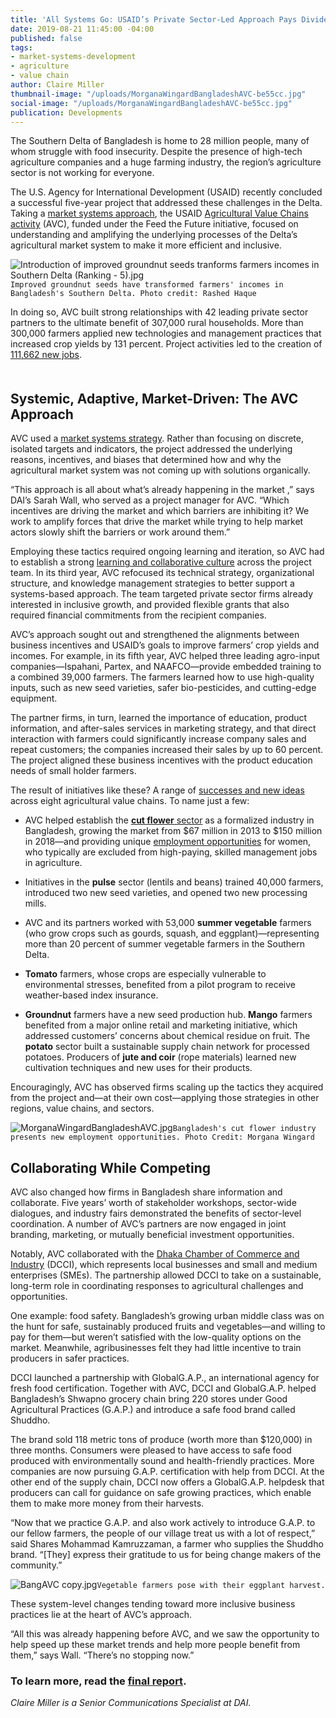 ```yaml
---
title: 'All Systems Go: USAID’s Private Sector-Led Approach Pays Dividends in Bangladesh'
date: 2019-08-21 11:45:00 -04:00
published: false
tags:
- market-systems-development
- agriculture
- value chain
author: Claire Miller
thumbnail-image: "/uploads/MorganaWingardBangladeshAVC-be55cc.jpg"
social-image: "/uploads/MorganaWingardBangladeshAVC-be55cc.jpg"
publication: Developments
---
```


The Southern Delta of Bangladesh is home to 28 million people, many of whom struggle with food insecurity. Despite the presence of high-tech agriculture companies and a huge farming industry, the region’s agriculture sector is not working for everyone.

The U.S. Agency for International Development (USAID) recently concluded a successful five-year project that addressed these challenges in the Delta. Taking a [market systems approach](https://dai-global-developments.com/articles/market-systems-development-a-primer-on-pro-poor-programming), the USAID [Agricultural Value Chains activity](https://www.dai.com/our-work/projects/bangladesh-agricultural-value-chains-avc-program) (AVC), funded under the Feed the Future initiative, focused on understanding and amplifying the underlying processes of the Delta’s agricultural market system to make it more efficient and inclusive.











![Introduction of improved groundnut seeds tranforms farmers incomes in Southern Delta (Ranking - 5).jpg](/uploads/Introduction%20of%20improved%20groundnut%20seeds%20tranforms%20farmers%20incomes%20in%20Southern%20Delta%20(Ranking%20-%205).jpg)`Improved groundnut seeds have transformed farmers' incomes in Bangladesh's Southern Delta. Photo credit: Rashed Haque`

In doing so, AVC built strong relationships with 42 leading private sector partners to the ultimate benefit of 307,000 rural households. More than 300,000 farmers applied new technologies and management practices that increased crop yields by 131 percent. Project activities led to the creation of [111,662 new jobs](https://www.agrilinks.org/post/jobs-agriculture-young-bangladeshis-have-options).

<script src="//my.visme.co/visme.js"></script><div class="visme_d" data-url="0108r0j9-5year-in-bangladesh" data-w="800" data-h="1209" data-domain="my"></div><p style="width: 220px; font-family: Montserrat,serif; border-radius:3px; padding: 3px; font-size: 12px; color: #314152" ></p>

## Systemic, Adaptive, Market-Driven: The AVC Approach

AVC used a [market systems strategy](https://www.marketlinks.org/post/capturing-systemic-change-bangladesh). Rather than focusing on discrete, isolated targets and indicators, the project addressed the underlying reasons, incentives, and biases that determined how and why the agricultural market system was not coming up with solutions organically.

“This approach is all about what’s already happening in the market ,” says DAI’s Sarah Wall, who served as a project manager for AVC. “Which incentives are driving the market and which barriers are inhibiting it? We work to amplify forces that drive the market while trying to help market actors slowly shift the barriers or work around them.”

Employing these tactics required ongoing learning and iteration, so AVC had to establish a strong [learning and collaborative culture](https://usaidlearninglab.org/library/integrating-cla-organizational-structure-partner-management-and-project-culture) across the project team. In its third year, AVC refocused its technical strategy, organizational structure, and knowledge management strategies to better support a systems-based approach. The team targeted private sector firms already interested in inclusive growth, and provided flexible grants that also required financial commitments from the recipient companies.

AVC’s approach sought out and strengthened the alignments between business incentives and USAID’s goals to improve farmers’ crop yields and incomes. For example, in its fifth year, AVC helped three leading agro-input companies—Ispahani, Partex, and NAAFCO—provide embedded training to a combined 39,000 farmers. The farmers learned how to use high-quality inputs, such as new seed varieties, safer bio-pesticides, and cutting-edge equipment.

The partner firms, in turn, learned the importance of education, product information, and after-sales services in marketing strategy, and that direct interaction with farmers could significantly increase company sales and repeat customers; the companies increased their sales by up to 60 percent. The project aligned these business incentives with the product education needs of small holder farmers.

The result of initiatives like these? A range of [successes and new ideas](https://www.marketlinks.org/post/final-report-bangladesh-usaid-agricultural-value-chains-avc-project) across eight agricultural value chains. To name just a few:

* AVC helped establish the [**cut flower** sector](https://www.dhakatribune.com/business/2018/04/05/make-farmers-interested-farming-exotic-foreign-flowers-bangladesh) as a formalized industry in Bangladesh, growing the market from $67 million in 2013 to $150 million in 2018—and providing unique [employment opportunities](https://www.facebook.com/watch/?v=10154929405978955) for women, who typically are excluded from high-paying, skilled management jobs in agriculture.

* Initiatives in the **pulse** sector (lentils and beans) trained 40,000 farmers, introduced two new seed varieties, and opened two new processing mills.

* AVC and its partners worked with 53,000 **summer vegetable** farmers (who grow crops such as gourds, squash, and eggplant)—representing more than 20 percent of summer vegetable farmers in the Southern Delta.

* **Tomato** farmers, whose crops are especially vulnerable to environmental stresses, benefited from a pilot program to receive weather-based index insurance.

* **Groundnut** farmers have a new seed production hub. **Mango** farmers benefited from a major online retail and marketing initiative, which addressed customers’ concerns about chemical residue on fruit. The **potato** sector built a sustainable supply chain network for processed potatoes. Producers of **jute and coir** (rope materials) learned new cultivation techniques and new uses for their products.

Encouragingly, AVC has observed firms scaling up the tactics they acquired from the project and—at their own cost—applying those strategies in other regions, value chains, and sectors.

![MorganaWingardBangladeshAVC.jpg](/uploads/MorganaWingardBangladeshAVC.jpg)`Bangladesh's cut flower industry presents new employment opportunities. Photo Credit: Morgana Wingard`

## Collaborating While Competing

AVC also changed how firms in Bangladesh share information and collaborate. Five years’ worth of stakeholder workshops, sector-wide dialogues, and industry fairs demonstrated the benefits of sector-level coordination. A number of AVC’s partners are now engaged in joint branding, marketing, or mutually beneficial investment opportunities.

Notably, AVC collaborated with the [Dhaka Chamber of Commerce and Industry](http://www.dhakachamber.com/) (DCCI), which represents local businesses and small and medium enterprises (SMEs). The partnership allowed DCCI to take on a sustainable, long-term role in coordinating responses to agricultural challenges and opportunities.

One example: food safety. Bangladesh’s growing urban middle class was on the hunt for safe, sustainably produced fruits and vegetables—and willing to pay for them—but weren’t satisfied with the low-quality options on the market. Meanwhile, agribusinesses felt they had little incentive to train producers in safer practices.

DCCI launched a partnership with GlobalG.A.P., an international agency for fresh food certification. Together with AVC, DCCI and GlobalG.A.P. helped Bangladesh’s Shwapno grocery chain bring 220 stores under Good Agricultural Practices (G.A.P.) and introduce a safe food brand called Shuddho.

The brand sold 118 metric tons of produce (worth more than $120,000) in three months. Consumers were pleased to have access to safe food produced with environmentally sound and health-friendly practices. More companies are now pursuing G.A.P. certification with help from DCCI. At the other end of the supply chain, DCCI now offers a GlobalG.A.P. helpdesk that producers can call for guidance on safe growing practices, which enable them to make more money from their harvests.

“Now that we practice G.A.P. and also work actively to introduce G.A.P. to our fellow farmers, the people of our village treat us with a lot of respect,” said Shares Mohammad Kamruzzaman, a farmer who supplies the Shuddho brand. “\[They\] express their gratitude to us for being change makers of the community.”

![BangAVC copy.jpg](/uploads/BangAVC%20copy.jpg)`Vegetable farmers pose with their eggplant harvest.`

These system-level changes tending toward more inclusive business practices lie at the heart of AVC’s approach.

“All this was already happening before AVC, and we saw the opportunity to help speed up these market trends and help more people benefit from them,” says Wall. “There’s no stopping now.”

### To learn more, read the [final report](https://www.marketlinks.org/post/final-report-bangladesh-usaid-agricultural-value-chains-avc-project).

*Claire Miller is a Senior Communications Specialist at DAI.*